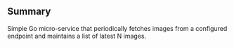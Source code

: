 ## Summary

Simple Go micro-service that periodically fetches images from a configured endpoint and maintains a list of latest N images.
